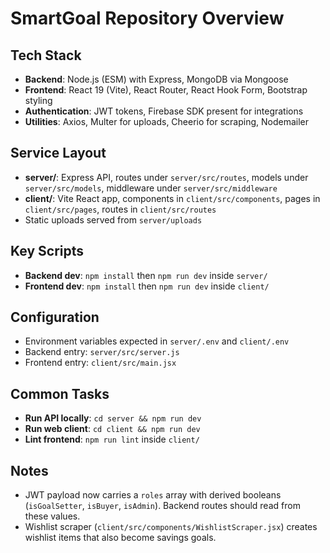# SmartGoal Repository Overview

## Tech Stack
- **Backend**: Node.js (ESM) with Express, MongoDB via Mongoose
- **Frontend**: React 19 (Vite), React Router, React Hook Form, Bootstrap styling
- **Authentication**: JWT tokens, Firebase SDK present for integrations
- **Utilities**: Axios, Multer for uploads, Cheerio for scraping, Nodemailer

## Service Layout
- **server/**: Express API, routes under `server/src/routes`, models under `server/src/models`, middleware under `server/src/middleware`
- **client/**: Vite React app, components in `client/src/components`, pages in `client/src/pages`, routes in `client/src/routes`
- Static uploads served from `server/uploads`

## Key Scripts
- **Backend dev**: `npm install` then `npm run dev` inside `server/`
- **Frontend dev**: `npm install` then `npm run dev` inside `client/`

## Configuration
- Environment variables expected in `server/.env` and `client/.env`
- Backend entry: `server/src/server.js`
- Frontend entry: `client/src/main.jsx`

## Common Tasks
- **Run API locally**: `cd server && npm run dev`
- **Run web client**: `cd client && npm run dev`
- **Lint frontend**: `npm run lint` inside `client/`

## Notes
- JWT payload now carries a `roles` array with derived booleans (`isGoalSetter`, `isBuyer`, `isAdmin`). Backend routes should read from these values.
- Wishlist scraper (`client/src/components/WishlistScraper.jsx`) creates wishlist items that also become savings goals.